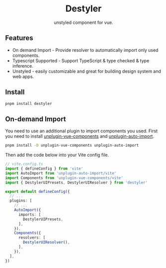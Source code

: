 <h1 align=center>Destyler</h1>

<p align=center>unstyled component for vue.</p>

## Features

- On demand Import - Provide resolver to automatically import only used components.
- Typescript Supported - Support TypeScript & type checked & type inference.
- Unstyled - easily customizable and great for building design system and web apps.

## Install

```bash
pnpm install destyler
```

## On-demand Import

You need to use an additional plugin to import components you used. First you need to install [unplugin-vue-components](https://github.com/unplugin/unplugin-vue-components) and [unplugin-auto-import](https://github.com/unplugin/unplugin-auto-import).

```bash
pnpm install -D unplugin-vue-components unplugin-auto-import
```

Then add the code below into your Vite config file.

```ts
// vite.config.ts
import { defineConfig } from 'vite'
import AutoImport from 'unplugin-auto-import/vite'
import Components from 'unplugin-vue-components/vite'
import { DestylerUIPresets, DestylerUIResolver } from 'destyler'

export default defineConfig({
  // ...
  plugins: [
    // ...
    AutoImport({
      imports: [
        DestylerUIPresets,
      ],
    }),
    Components({
      resolvers: [
        DestylerUIResolver(),
      ],
    }),
  ],
})
```

